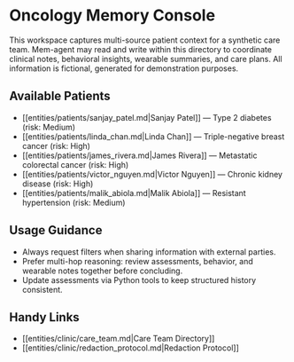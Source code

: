 # Oncology Memory Console

This workspace captures multi-source patient context for a synthetic care team. Mem-agent may read and write within this directory to coordinate clinical notes, behavioral insights, wearable summaries, and care plans. All information is fictional, generated for demonstration purposes.

## Available Patients
- [[entities/patients/sanjay_patel.md|Sanjay Patel]] — Type 2 diabetes (risk: Medium)
- [[entities/patients/linda_chan.md|Linda Chan]] — Triple-negative breast cancer (risk: High)
- [[entities/patients/james_rivera.md|James Rivera]] — Metastatic colorectal cancer (risk: High)
- [[entities/patients/victor_nguyen.md|Victor Nguyen]] — Chronic kidney disease (risk: High)
- [[entities/patients/malik_abiola.md|Malik Abiola]] — Resistant hypertension (risk: Medium)

## Usage Guidance
- Always request filters when sharing information with external parties.
- Prefer multi-hop reasoning: review assessments, behavior, and wearable notes together before concluding.
- Update assessments via Python tools to keep structured history consistent.

## Handy Links
- [[entities/clinic/care_team.md|Care Team Directory]]
- [[entities/clinic/redaction_protocol.md|Redaction Protocol]]
